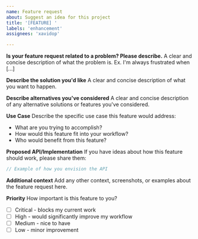 ```yaml
---
name: Feature request
about: Suggest an idea for this project
title: '[FEATURE] '
labels: 'enhancement'
assignees: 'xavidop'

---
```


**Is your feature request related to a problem? Please describe.**
A clear and concise description of what the problem is. Ex. I'm always frustrated when [...]

**Describe the solution you'd like**
A clear and concise description of what you want to happen.

**Describe alternatives you've considered**
A clear and concise description of any alternative solutions or features you've considered.

**Use Case**
Describe the specific use case this feature would address:
- What are you trying to accomplish?
- How would this feature fit into your workflow?
- Who would benefit from this feature?

**Proposed API/Implementation**
If you have ideas about how this feature should work, please share them:

```go
// Example of how you envision the API
```

**Additional context**
Add any other context, screenshots, or examples about the feature request here.

**Priority**
How important is this feature to you?
- [ ] Critical - blocks my current work
- [ ] High - would significantly improve my workflow
- [ ] Medium - nice to have
- [ ] Low - minor improvement

